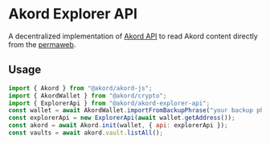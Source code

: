 # Akord Explorer API

A decentralized implementation of [Akord API](https://github.com/Akord-com/akord-js/blob/main/src/api/api.ts) to read Akord content directly from the [permaweb](https://www.arweave.org/).

## Usage
```javascript
import { Akord } from "@akord/akord-js";
import { AkordWallet } from "@akord/crypto";
import { ExplorerApi } from "@akord/akord-explorer-api";
const wallet = await AkordWallet.importFromBackupPhrase("your backup phrase here");
const explorerApi = new ExplorerApi(await wallet.getAddress());
const akord = await Akord.init(wallet, { api: explorerApi });
const vaults = await akord.vault.listAll();
```
